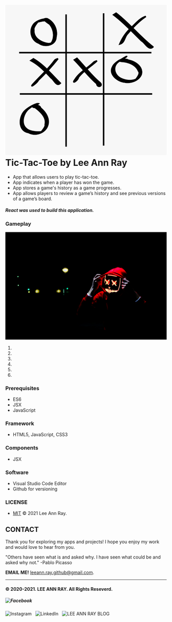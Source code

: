 # <img src="/images/tictactoe.png" alt="Tic-Tac-Toe" width="700px"/> Tic-Tac-Toe by Lee Ann Ray

- App that allows users to play tic-tac-toe.
- App indicates when a player has won the game.
- App stores a game's history as a game progresses.
- App allows players to review a game’s history and see previous versions of a game’s board.

##### React was used to build this application.

### Gameplay

<img src="/images/Gameplay.jpeg" alt="Gameplay" width="700">

1.
2.
3.
4.
5.
6.

### Prerequisites

- ES6
- JSX
- JavaScript

<!-- ### Version

- **2103180934**
  ✔ Last Update @done (March 24th 2021, 13:48) -->

### Framework

- HTML5, JavaScript, CSS3

### Components

- JSX
<!-- Bootstrap, Google Fonts, SVG -->

### Software

- Visual Studio Code Editor
- Github for versioning

<!-- ### CONTRIBUTE

- A [contributing guideline](https://github.com/kratuvwxyz/CONTRIBUTE) available. -->

### LICENSE

- [MIT](https://github.com/leeannray/LICENSE) © 2021 Lee Ann Ray.

## CONTACT

Thank you for exploring my apps and projects! I hope you enjoy my work and would love to hear from you.

"Others have seen what is and asked why. I have seen what could be and asked why not." -Pablo Picasso

**EMAIL ME!** <a href="mailto:leeann.n.ray@gmail.com?Subject=Message from Github">leeann.ray.github@gmail.com</a>.

<hr />

#### &copy; 2020-2021. <a href="#" target="_blank" style="text-decoration:none;">LEE ANN RAY</a>. All Rights Reseverd. &#160;

##### <a href="#" target="_blank" style="text-decoration:none;"><img src="#" alt="Facebook" width="25" /></a> &#160;

<a href="https://www.instagram.com/whatdotheycallit" target="_blank" style="text-decoration:none;"><img src="#" alt="Instagram" width="25" /></a> &#160;
<a href="https://www.linkedin.com/leeannnorman1988" target="_blank" style="text-decoration:none;"><img src="#" alt="LinkedIn" width="25" /></a> &#160;
<a href="#" target="_blank" style="text-decoration:none;"><img src="#" alt="LEE ANN RAY BLOG" width="25" /></a> &#160;

<!-- # Getting Started with Create React App

This project was bootstrapped with [Create React App](https://github.com/facebook/create-react-app).

## Available Scripts

In the project directory, you can run:

### `yarn start`

Runs the app in the development mode.\
Open [http://localhost:3000](http://localhost:3000) to view it in the browser.

The page will reload if you make edits.\
You will also see any lint errors in the console.

### `yarn test`

Launches the test runner in the interactive watch mode.\
See the section about [running tests](https://facebook.github.io/create-react-app/docs/running-tests) for more information.

### `yarn build`

Builds the app for production to the `build` folder.\
It correctly bundles React in production mode and optimizes the build for the best performance.

The build is minified and the filenames include the hashes.\
Your app is ready to be deployed!

See the section about [deployment](https://facebook.github.io/create-react-app/docs/deployment) for more information.

### `yarn eject`

**Note: this is a one-way operation. Once you `eject`, you can’t go back!**

If you aren’t satisfied with the build tool and configuration choices, you can `eject` at any time. This command will remove the single build dependency from your project.

Instead, it will copy all the configuration files and the transitive dependencies (webpack, Babel, ESLint, etc) right into your project so you have full control over them. All of the commands except `eject` will still work, but they will point to the copied scripts so you can tweak them. At this point you’re on your own.

You don’t have to ever use `eject`. The curated feature set is suitable for small and middle deployments, and you shouldn’t feel obligated to use this feature. However we understand that this tool wouldn’t be useful if you couldn’t customize it when you are ready for it.

## Learn More

You can learn more in the [Create React App documentation](https://facebook.github.io/create-react-app/docs/getting-started).

To learn React, check out the [React documentation](https://reactjs.org/).

### Code Splitting

This section has moved here: [https://facebook.github.io/create-react-app/docs/code-splitting](https://facebook.github.io/create-react-app/docs/code-splitting)

### Analyzing the Bundle Size

This section has moved here: [https://facebook.github.io/create-react-app/docs/analyzing-the-bundle-size](https://facebook.github.io/create-react-app/docs/analyzing-the-bundle-size)

### Making a Progressive Web App

This section has moved here: [https://facebook.github.io/create-react-app/docs/making-a-progressive-web-app](https://facebook.github.io/create-react-app/docs/making-a-progressive-web-app)

### Advanced Configuration

This section has moved here: [https://facebook.github.io/create-react-app/docs/advanced-configuration](https://facebook.github.io/create-react-app/docs/advanced-configuration)

### Deployment

This section has moved here: [https://facebook.github.io/create-react-app/docs/deployment](https://facebook.github.io/create-react-app/docs/deployment)

### `yarn build` fails to minify

This section has moved here: [https://facebook.github.io/create-react-app/docs/troubleshooting#npm-run-build-fails-to-minify](https://facebook.github.io/create-react-app/docs/troubleshooting#npm-run-build-fails-to-minify) -->

